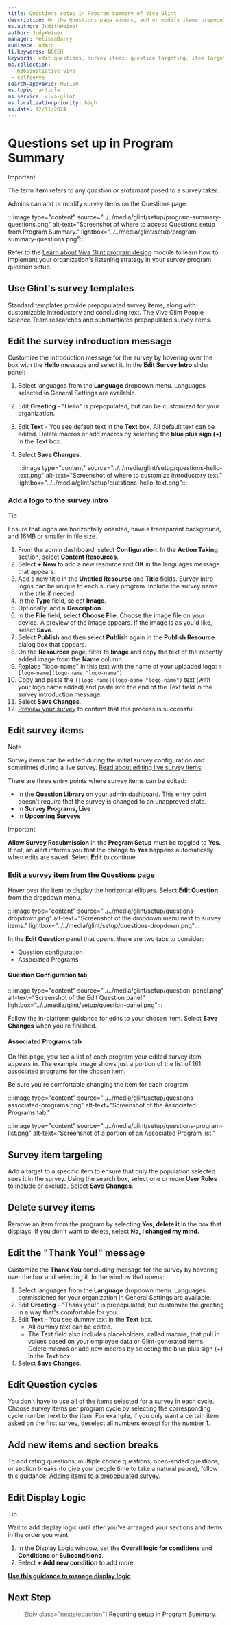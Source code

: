 ```yaml
---
title: Questions setup in Program Summary of Viva Glint
description: On the Questions page admins, add or modify items prepopulated into survey templates.
ms.author: JudithWeiner
author: JudyWeiner
manager: MelissaBarry
audience: admin
f1.keywords: NOCSH
keywords: edit questions, survey items, question targeting, item targeting, add logo
ms.collection: 
 - m365initiative-viva
 - selfserve
search-appverid: MET150
ms.topic: article
ms.service: viva-glint
ms.localizationpriority: high
ms.date: 12/11/2024
---
```


# Questions set up in Program Summary

> [!IMPORTANT]
> The term **item** refers to any *question or statement* posed to a survey taker.

Admins can add or modify survey items on the Questions page.

:::image type="content" source="../../media/glint/setup/program-summary-questions.png" alt-text="Screenshot of where to access Questions setup from Program Summary." lightbox="../../media/glint/setup/program-summary-questions.png":::

 Refer to the [Learn about Viva Glint program design](/training/modules/viva-glint-learn-about-viva-glint-program-design) module to learn how to implement your organization's listening strategy in your survey program question setup.

## Use Glint's survey templates

Standard templates provide prepopulated survey items, along with customizable introductory and concluding text. The Viva Glint People Science Team researches and substantiates prepopulated survey items.

## Edit the survey introduction message

Customize the introduction message for the survey by hovering over the box with the **Hello** message and select it. In the **Edit Survey Intro** slider panel:

1. Select languages from the **Language** dropdown menu. Languages selected in General Settings are available.
2.  Edit **Greeting** - "Hello" is prepopulated, but can be customized for your organization.
3. Edit **Text** - You see default text in the **Text** box. All default text can be edited. Delete macros or add macros by selecting the **blue plus sign (+)** in the Text box.
4. Select **Save Changes**.

   :::image type="content" source="../../media/glint/setup/questions-hello-text.png" alt-text="Screenshot of where to customize introductory text." lightbox="../../media/glint/setup/questions-hello-text.png":::

### Add a logo to the survey intro

> [!TIP]
> Ensure that logos are horizontally oriented, have a transparent background, and 16MB or smaller in file size.

1. From the admin dashboard, select **Configuration**. In the **Action Taking** section, select **Content Resources**.
1. Select **+ New** to add a new resource and **OK** in the languages message that appears.
1. Add a new title in the **Untitled Resource** and **Title** fields. Survey intro logos can be unique to each survey program. Include the survey name in the title if needed.
1. In the **Type** field, select **Image**.
1. Optionally, add a **Description**.
1. In the **File** field, select **Choose File**. Choose the image file on your device. A preview of the image appears. If the image is as you'd like, select **Save**.
1. Select **Publish** and then select **Publish** again in the **Publish Resource** dialog box that appears.
1. On the **Resources** page, filter to **Image** and copy the text of the recently added image from the **Name** column.
1. Replace "logo-name" in this text with the name of your uploaded logo: `![logo-name](logo-name "logo-name")`
1. Copy and paste the `![logo-name](logo-name "logo-name")` text (with your logo name added) and paste into the end of the Text field in the survey introduction message.
1. Select **Save Changes**.
1. [Preview your survey](/viva/glint/setup/preview-manage-enable-engage-programs) to confirm that this process is successful.

## Edit survey items

> [!NOTE]
> Survey items can be edited during the initial survey configuration *and* sometimes during a live survey. [Read about editing live survey items](/viva/glint/setup/question-edit).

There are three entry points where survey items can be edited:
-	In the **Question Library** on your admin dashboard. This entry point doesn't require that the survey is changed to an unapproved state.
-	In **Survey Programs, Live** 
-	In **Upcoming Surveys**

> [!IMPORTANT]
> **Allow Survey Resubmission** in the **Program Setup** must be toggled to **Yes.** If not, an alert informs you that the change to **Yes** happens automatically when edits are saved. Select **Edit** to continue.

### Edit a survey item from the Questions page

Hover over the item to display the horizontal ellipses. Select **Edit Question** from the dropdown menu.
   
:::image type="content" source="../../media/glint/setup/questions-dropdown.png" alt-text="Screenshot of the dropdown menu next to survey items." lightbox="../../media/glint/setup/questions-dropdown.png":::

In the **Edit Question** panel that opens, there are two tabs to consider:
   - Question configuration
   - Associated Programs

#### Question Configuration tab 

:::image type="content" source="../../media/glint/setup/question-panel.png" alt-text="Screenshot of the Edit Question panel." lightbox="../../media/glint/setup/question-panel.png":::

Follow the in-platform guidance for edits to your chosen item. Select **Save Changes** when you're finished.

#### Associated Programs tab 

On this page, you see a list of each program your edited survey item appears in. The example image shows just a portion of the list of 161 associated programs for the chosen item.

Be sure you're comfortable changing the item for each program. 

:::image type="content" source="../../media/glint/setup/questions-associated-programs.png" alt-text="Screenshot of the Associated Programs tab." 

:::image type="content" source="../../media/glint/setup/questions-program-list.png" alt-text="Screenshot of a portion of an Associated Program list." 

## Survey item targeting

Add a target to a specific item to ensure that only the population selected sees it in the survey. 
Using the search box, select one or more **User Roles** to include or exclude. 
Select **Save Changes**.

## Delete survey items

Remove an item from the program by selecting **Yes, delete it** in the box that displays. If you don't want to delete, select **No, I changed my mind.**

## Edit the "Thank You!" message 

Customize the **Thank You** concluding message for the survey by hovering over the box and selecting it. In the window that opens:

1. Select languages from the **Language** dropdown menu. Languages permissioned for your organization in General Settings are available.
1. Edit **Greeting** - "Thank you!" is prepopulated, but customize the greeting in a way that's comfortable for you. 
1. Edit **Text** - You see dummy text in the **Text** box.
   - All dummy text can be edited.
   - The Text field also includes placeholders, called macros, that pull in values based on your employee data or Glint-generated items. Delete macros or add new macros by selecting the blue plus sign (+) in the Text box.
1. Select **Save Changes**.

## Edit Question cycles

You don't have to use all of the items selected for a survey in each cycle. Choose survey items per program cycle by selecting the corresponding cycle number next to the item. For example, if you only want a certain item asked on the first survey, deselect all numbers except for the number 1.

## Add new items and section breaks

To add rating questions, multiple choice questions, open-ended questions, or section breaks (to give your people time to take a natural pause), follow this guidance: [Adding items to a prepopulated survey](/../../viva/glint/setup/add-new-questions).

## Edit Display Logic

>[!TIP]
> Wait to add display logic until after you've arranged your sections and items in the order you want.

1. In the Display Logic window, set the **Overall logic for conditions** and **Conditions** or **Subconditions**. 
1. Select **+ Add new condition** to add more.

**[Use this guidance to manage display logic](/../../viva/glint/setup/viva-glint-display-logic)**

## Next Step
> [!div class="nextstepaction"]
> [Reporting setup in Program Summary](/../../viva/glint/setup/reporting-setup).



